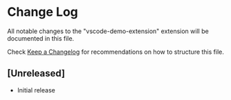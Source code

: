 # Change Log

All notable changes to the "vscode-demo-extension" extension will be documented in this file.

Check [Keep a Changelog](http://keepachangelog.com/) for recommendations on how to structure this file.

## [Unreleased]

- Initial release
